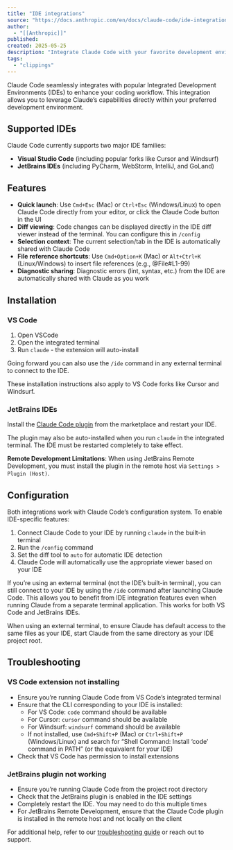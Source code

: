 ```yaml
---
title: "IDE integrations"
source: "https://docs.anthropic.com/en/docs/claude-code/ide-integrations"
author:
  - "[[Anthropic]]"
published:
created: 2025-05-25
description: "Integrate Claude Code with your favorite development environments"
tags:
  - "clippings"
---
```

Claude Code seamlessly integrates with popular Integrated Development Environments (IDEs) to enhance your coding workflow. This integration allows you to leverage Claude’s capabilities directly within your preferred development environment.

## Supported IDEs

Claude Code currently supports two major IDE families:

- **Visual Studio Code** (including popular forks like Cursor and Windsurf)
- **JetBrains IDEs** (including PyCharm, WebStorm, IntelliJ, and GoLand)

## Features

- **Quick launch**: Use `Cmd+Esc` (Mac) or `Ctrl+Esc` (Windows/Linux) to open Claude Code directly from your editor, or click the Claude Code button in the UI
- **Diff viewing**: Code changes can be displayed directly in the IDE diff viewer instead of the terminal. You can configure this in `/config`
- **Selection context**: The current selection/tab in the IDE is automatically shared with Claude Code
- **File reference shortcuts**: Use `Cmd+Option+K` (Mac) or `Alt+Ctrl+K` (Linux/Windows) to insert file references (e.g., @File#L1-99)
- **Diagnostic sharing**: Diagnostic errors (lint, syntax, etc.) from the IDE are automatically shared with Claude as you work

## Installation

### VS Code

1. Open VSCode
2. Open the integrated terminal
3. Run `claude` - the extension will auto-install

Going forward you can also use the `/ide` command in any external terminal to connect to the IDE.

These installation instructions also apply to VS Code forks like Cursor and Windsurf.

### JetBrains IDEs

Install the [Claude Code plugin](https://docs.anthropic.com/s/claude-code-jetbrains) from the marketplace and restart your IDE.

The plugin may also be auto-installed when you run `claude` in the integrated terminal. The IDE must be restarted completely to take effect.

**Remote Development Limitations**: When using JetBrains Remote Development, you must install the plugin in the remote host via `Settings > Plugin (Host)`.

## Configuration

Both integrations work with Claude Code’s configuration system. To enable IDE-specific features:

1. Connect Claude Code to your IDE by running `claude` in the built-in terminal
2. Run the `/config` command
3. Set the diff tool to `auto` for automatic IDE detection
4. Claude Code will automatically use the appropriate viewer based on your IDE

If you’re using an external terminal (not the IDE’s built-in terminal), you can still connect to your IDE by using the `/ide` command after launching Claude Code. This allows you to benefit from IDE integration features even when running Claude from a separate terminal application. This works for both VS Code and JetBrains IDEs.

When using an external terminal, to ensure Claude has default access to the same files as your IDE, start Claude from the same directory as your IDE project root.

## Troubleshooting

### VS Code extension not installing

- Ensure you’re running Claude Code from VS Code’s integrated terminal
- Ensure that the CLI corresponding to your IDE is installed:
	- For VS Code: `code` command should be available
	- For Cursor: `cursor` command should be available
	- For Windsurf: `windsurf` command should be available
	- If not installed, use `Cmd+Shift+P` (Mac) or `Ctrl+Shift+P` (Windows/Linux) and search for “Shell Command: Install ‘code’ command in PATH” (or the equivalent for your IDE)
- Check that VS Code has permission to install extensions

### JetBrains plugin not working

- Ensure you’re running Claude Code from the project root directory
- Check that the JetBrains plugin is enabled in the IDE settings
- Completely restart the IDE. You may need to do this multiple times
- For JetBrains Remote Development, ensure that the Claude Code plugin is installed in the remote host and not locally on the client

For additional help, refer to our [troubleshooting guide](https://docs.anthropic.com/docs/claude-code/troubleshooting) or reach out to support.